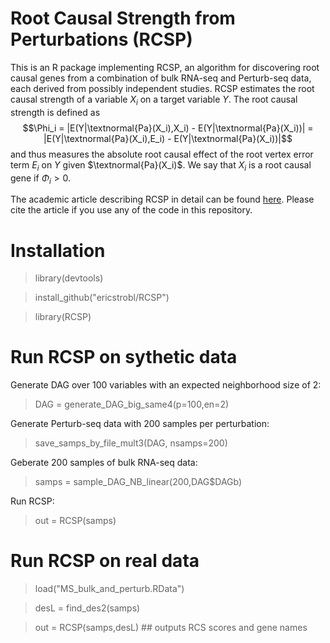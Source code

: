 # Root Causal Strength from Perturbations (RCSP)

This is an R package implementing RCSP, an algorithm for discovering root causal genes from a combination of bulk RNA-seq and Perturb-seq data, each derived from possibly independent studies. RCSP estimates the root causal strength of a variable $X_i$ on a target variable $Y$. The root causal strength is defined as $$\Phi_i = |E(Y|\textnormal{Pa}(X_i),X_i) - E(Y|\textnormal{Pa}(X_i))| = |E(Y|\textnormal{Pa}(X_i),E_i) - E(Y|\textnormal{Pa}(X_i))|$$ and thus measures the absolute root causal effect of the root vertex error term $E_i$ on $Y$ given $\textnormal{Pa}(X_i)$. We say that $X_i$ is a root causal gene if $\Phi_i > 0$.

The academic article describing RCSP in detail can be found [here](). Please cite the article if you use any of the code in this repository.

# Installation

> library(devtools)

> install_github("ericstrobl/RCSP")

> library(RCSP)

# Run RCSP on sythetic data
Generate DAG over 100 variables with an expected neighborhood size of 2:
> DAG = generate_DAG_big_same4(p=100,en=2)

Generate Perturb-seq data with 200 samples per perturbation:
> save_samps_by_file_mult3(DAG, nsamps=200)

Geberate 200 samples of bulk RNA-seq data:
> samps = sample_DAG_NB_linear(200,DAG$DAGb)

Run RCSP:
> out = RCSP(samps)

# Run RCSP on real data

> load("MS_bulk_and_perturb.RData")

> desL = find_des2(samps)

> out = RCSP(samps,desL)  ## outputs RCS scores and gene names
